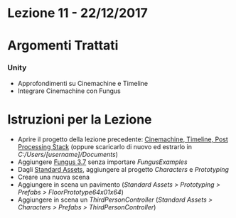 # Lezione 11 - 22/12/2017

# Argomenti Trattati

### Unity

* Approfondimenti su Cinemachine e Timeline
* Integrare Cinemachine con Fungus

# Istruzioni per la Lezione

* Aprire il progetto della lezione precedente: [Cinemachine, Timeline, Post Processing Stack](https://www.dropbox.com/s/uqh6iurd646mvwt/TimelineAndCinemachineTutorial-WG.zip?dl=0) (oppure scaricarlo di nuovo ed estrarlo in _C:/Users/[username]/Documents_)
* Aggiungere [Fungus 3.7](http://marcosecchi.it/naba2017/Fungus_3_7.zip) senza importare _FungusExamples_
* Dagli [Standard Assets](http://marcosecchi.it/naba2017/StandardAssets_01.zip), aggiungere al progetto _Characters_ e _Prototyping_
* Creare una nuova scena
* Aggiungere in scena un pavimento (_Standard Assets > Prototyping > Prefabs > FloorPrototype64x01x64_)
* Aggiungere in scena un _ThirdPersonController_ (_Standard Assets > Characters > Prefabs > ThirdPersonController_)


